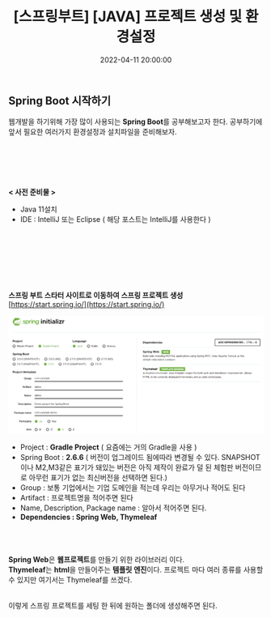 ﻿---
permalink: /2022-04-11-스프링 입문_프로젝트 환경설정/
title: "[스프링부트] [JAVA] 프로젝트 생성 및 환경설정"
date: 2022-04-11 20:00:00
toc: true
toc_sticky: true
toc_label: "MYSELF"
categories:
- Spring Boot
tags:
- Spring Boot
- 
---

## Spring Boot 시작하기
웹개발을 하기위해 가장 많이 사용되는 **Spring Boot**를 공부해보고자 한다. 공부하기에 앞서 필요한 여러가지 환경설정과 설치파일을 준비해보자.
<br><br><br><br><br><br>

**< 사전 준비물 >** 
 - Java 11설치 
 - IDE : IntelliJ 또는 Eclipse ( 해당 포스트는 IntelliJ를 사용한다 )

<br><br><br><br><br><br>

**스프링 부트 스타터 사이트로 이동하여 스프링 프로젝트 생성**  
[https://start.spring.io/](https://start.spring.io/)

<p align="center">
<img src="https://github.com/idkim97/idkim97.github.io/blob/master/img/spring_1.png?raw=true">
</p>

 - Project : **Gradle Project** ( 요즘에는 거의 Gradle을 사용 )
 - Spring Boot : **2.6.6** ( 버전이 업그레이드 됨에따라 변경될 수 있다. SNAPSHOT이나 M2,M3같은 표기가 돼있는 버전은 아직 제작이 완료가 덜 된 체험판 버전이므로 아무런 표기가 없는 최신버전을 선택하면 된다.)
 - Group : 보통 기업에서는 기업 도메인을 적는데 우리는 아무거나 적어도 된다
 - Artifact : 프로젝트명을 적어주면 된다
 - Name, Description, Package name : 알아서 적어주면 된다.
 - **Dependencies : Spring Web, Thymeleaf**
 
 <br><br><br>
 **Spring Web**은 **웹프로젝트**를 만들기 위한 라이브러리 이다.  
 **Thymeleaf**는 **html**을 만들어주는 **템플릿 엔진**이다. 프로젝트 마다 여러 종류를 사용할 수 있지만 여기서는 Thymeleaf를 쓰겠다. 

<br>
이렇게 스프링 프로젝트를 세팅 한 뒤에 원하는 폴더에 생성해주면 된다.
 
